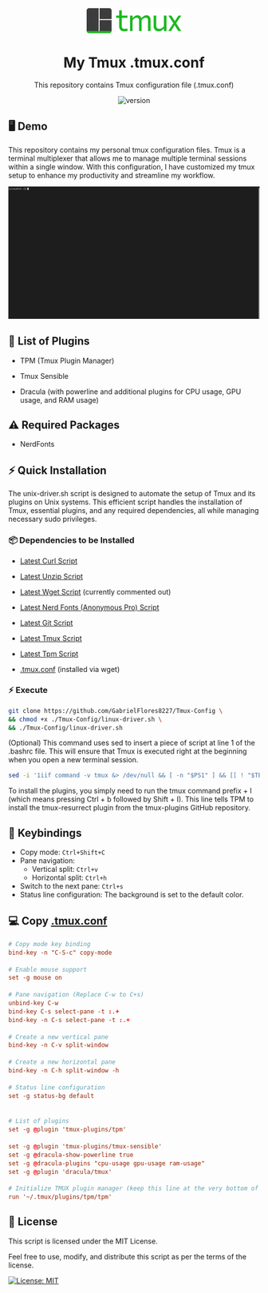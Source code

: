 <div align="center">
  <img src='https://github.com/GabrielFlores8227/GabrielFlores8227/blob/main/global-assets/Tmux-Config/image.png' height='50'>
</div>

<h1 align="center">
  My Tmux .tmux.conf
</h1>

<p align="center">
  This repository contains Tmux configuration file (.tmux.conf)
</p>

<p align="center">
  <img src="https://img.shields.io/badge/version-2.0.0-blue" alt="version">
</p>

##  🖥️ Demo

This repository contains my personal tmux configuration files. Tmux is a terminal multiplexer that allows me to manage multiple terminal sessions within a single window. With this configuration, I have customized my tmux setup to enhance my productivity and streamline my workflow.

![GIF](https://github.com/GabrielFlores8227/GabrielFlores8227/blob/main/global-assets/Tmux-Config/image.gif)

## 📝 List of Plugins

- TPM (Tmux Plugin Manager)
  
- Tmux Sensible
  
- Dracula (with powerline and additional plugins for CPU usage, GPU usage, and RAM usage)

## ⚠️ Required Packages

- NerdFonts

## ⚡ Quick Installation

The unix-driver.sh script is designed to automate the setup of Tmux and its plugins on Unix systems. This efficient script handles the installation of Tmux, essential plugins, and any required dependencies, all while managing necessary sudo privileges.

### 📦 Dependencies to be Installed

- [Latest Curl Script](https://github.com/GabrielFlores8227/Linux-Packages/blob/main/latest-curl/latest-curl.sh)

- [Latest Unzip Script](https://github.com/GabrielFlores8227/Linux-Packages/blob/main/latest-unzip/latest-unzip.sh)

- [Latest Wget Script](https://github.com/GabrielFlores8227/Linux-Packages/blob/main/latest-wget/latest-wget.sh) (currently commented out)

- [Latest Nerd Fonts (Anonymous Pro) Script](https://github.com/GabrielFlores8227/Linux-Packages/blob/main/latest-nerdfonts-anonymouspro/latest-nerdfonts-anonymouspro.sh)
  
- [Latest Git Script](https://github.com/GabrielFlores8227/Linux-Packages/blob/main/latest-git/latest-git.sh)

- [Latest Tmux Script](https://github.com/GabrielFlores8227/Linux-Packages/blob/main/latest-tmux/latest-tmux.sh)
  
- [Latest Tpm Script](https://github.com/GabrielFlores8227/Linux-Packages/blob/main/latest-tpm/latest-tpm.sh)
  
- [.tmux.conf](https://github.com/GabrielFlores8227/Tmux-Config/blob/main/.tmux.conf) (installed via wget)

### ⚡ Execute

```bash
git clone https://github.com/GabrielFlores8227/Tmux-Config \
&& chmod +x ./Tmux-Config/linux-driver.sh \
&& ./Tmux-Config/linux-driver.sh
```

(Optional) This command uses sed to insert a piece of script at line 1 of the .bashrc file. This will ensure that Tmux is executed right at the beginning when you open a new terminal session.

```bash
sed -i '1iif command -v tmux &> /dev/null && [ -n "$PS1" ] && [[ ! "$TERM" =~ screen ]] && [[ ! "$TERM" =~ tmux ]] && [ -z "$TMUX" ]; then exec tmux; fi' ~/.bashrc
```

To install the plugins, you simply need to run the tmux command prefix + I (which means pressing Ctrl + b followed by Shift + I). This line tells TPM to install the tmux-resurrect plugin from the tmux-plugins GitHub repository.

## 📎 Keybindings

- Copy mode: `Ctrl+Shift+C`
- Pane navigation:
  - Vertical split: `Ctrl+v` 
  - Horizontal split: `Ctrl+h`
- Switch to the next pane: `Ctrl+s`
- Status line configuration: The background is set to the default color.

## 💻 Copy [.tmux.conf](https://github.com/GabrielFlores8227/Tmux-Config/blob/main/.tmux.conf)

```conf
# Copy mode key binding
bind-key -n "C-S-c" copy-mode

# Enable mouse support
set -g mouse on

# Pane navigation (Replace C-w to C+s)
unbind-key C-w
bind-key C-s select-pane -t :.+
bind-key -n C-s select-pane -t :.+

# Create a new vertical pane
bind-key -n C-v split-window

# Create a new horizontal pane
bind-key -n C-h split-window -h

# Status line configuration
set -g status-bg default


# List of plugins
set -g @plugin 'tmux-plugins/tpm'

set -g @plugin 'tmux-plugins/tmux-sensible'
set -g @dracula-show-powerline true
set -g @dracula-plugins "cpu-usage gpu-usage ram-usage"
set -g @plugin 'dracula/tmux'

# Initialize TMUX plugin manager (keep this line at the very bottom of tmux.conf)
run '~/.tmux/plugins/tpm/tpm'
```

## 📖 License

This script is licensed under the MIT License.

Feel free to use, modify, and distribute this script as per the terms of the license.

[![License: MIT](https://img.shields.io/badge/License-MIT-yellow.svg)](https://opensource.org/licenses/MIT)
